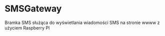 # SMSGateway
Bramka SMS służąca do wyświetlania wiadomości SMS na stronie wwww z użyciem Raspberry PI


